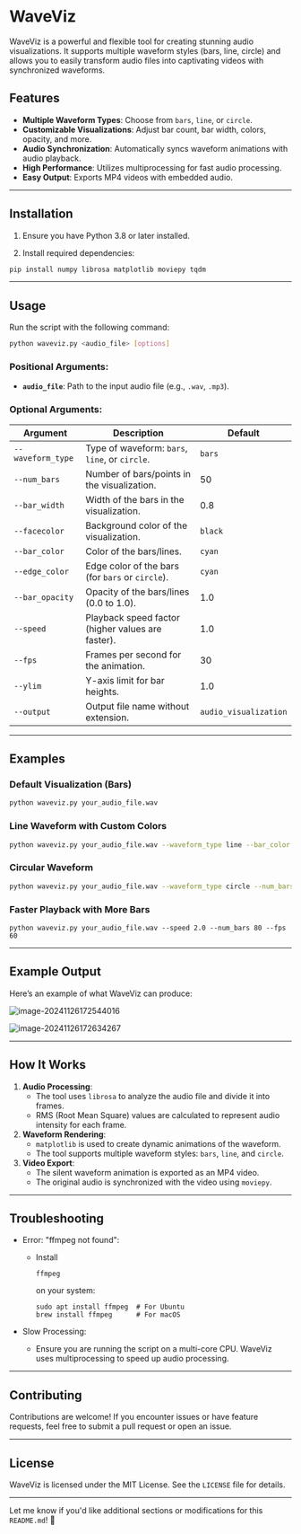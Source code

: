 # WaveViz

WaveViz is a powerful and flexible tool for creating stunning audio visualizations. It supports multiple waveform styles (bars, line, circle) and allows you to easily transform audio files into captivating videos with synchronized waveforms.

## Features

- **Multiple Waveform Types**: Choose from `bars`, `line`, or `circle`.
- **Customizable Visualizations**: Adjust bar count, bar width, colors, opacity, and more.
- **Audio Synchronization**: Automatically syncs waveform animations with audio playback.
- **High Performance**: Utilizes multiprocessing for fast audio processing.
- **Easy Output**: Exports MP4 videos with embedded audio.

------

## Installation

1. Ensure you have Python 3.8 or later installed.

2. Install required dependencies:

```bash
pip install numpy librosa matplotlib moviepy tqdm
```

------

## Usage

Run the script with the following command:

```bash
python waveviz.py <audio_file> [options]
```

### Positional Arguments:

- **`audio_file`**: Path to the input audio file (e.g., `.wav`, `.mp3`).

### Optional Arguments:

| Argument          | Description                                       | Default               |
| ----------------- | ------------------------------------------------- | --------------------- |
| `--waveform_type` | Type of waveform: `bars`, `line`, or `circle`.    | `bars`                |
| `--num_bars`      | Number of bars/points in the visualization.       | 50                    |
| `--bar_width`     | Width of the bars in the visualization.           | 0.8                   |
| `--facecolor`     | Background color of the visualization.            | `black`               |
| `--bar_color`     | Color of the bars/lines.                          | `cyan`                |
| `--edge_color`    | Edge color of the bars (for `bars` or `circle`).  | `cyan`                |
| `--bar_opacity`   | Opacity of the bars/lines (0.0 to 1.0).           | 1.0                   |
| `--speed`         | Playback speed factor (higher values are faster). | 1.0                   |
| `--fps`           | Frames per second for the animation.              | 30                    |
| `--ylim`          | Y-axis limit for bar heights.                     | 1.0                   |
| `--output`        | Output file name without extension.               | `audio_visualization` |

------

## Examples

### Default Visualization (Bars)

```bash
python waveviz.py your_audio_file.wav
```

### Line Waveform with Custom Colors

```bash
python waveviz.py your_audio_file.wav --waveform_type line --bar_color red --facecolor white
```

### Circular Waveform

```bash
python waveviz.py your_audio_file.wav --waveform_type circle --num_bars 100 --ylim 1.5
```

### Faster Playback with More Bars

```
python waveviz.py your_audio_file.wav --speed 2.0 --num_bars 80 --fps 60
```

------

## Example Output

Here’s an example of what WaveViz can produce:

![image-20241126172544016](http://image-peterfei-blog.test.upcdn.net/image-20241126172544016.png)

![image-20241126172634267](http://image-peterfei-blog.test.upcdn.net/image-20241126172634267.png)

------

## How It Works

1. **Audio Processing**:
   - The tool uses `librosa` to analyze the audio file and divide it into frames.
   - RMS (Root Mean Square) values are calculated to represent audio intensity for each frame.
2. **Waveform Rendering**:
   - `matplotlib` is used to create dynamic animations of the waveform.
   - The tool supports multiple waveform styles: `bars`, `line`, and `circle`.
3. **Video Export**:
   - The silent waveform animation is exported as an MP4 video.
   - The original audio is synchronized with the video using `moviepy`.

------

## Troubleshooting

- Error: "ffmpeg not found":

  - Install 

    ```
    ffmpeg
    ```
  
     on your system:

    ```
    sudo apt install ffmpeg  # For Ubuntu
    brew install ffmpeg      # For macOS
    ```
  
- Slow Processing:

  - Ensure you are running the script on a multi-core CPU. WaveViz uses multiprocessing to speed up audio processing.

------

## Contributing

Contributions are welcome! If you encounter issues or have feature requests, feel free to submit a pull request or open an issue.

------

## License

WaveViz is licensed under the MIT License. See the `LICENSE` file for details.

------

Let me know if you'd like additional sections or modifications for this `README.md`! 🚀